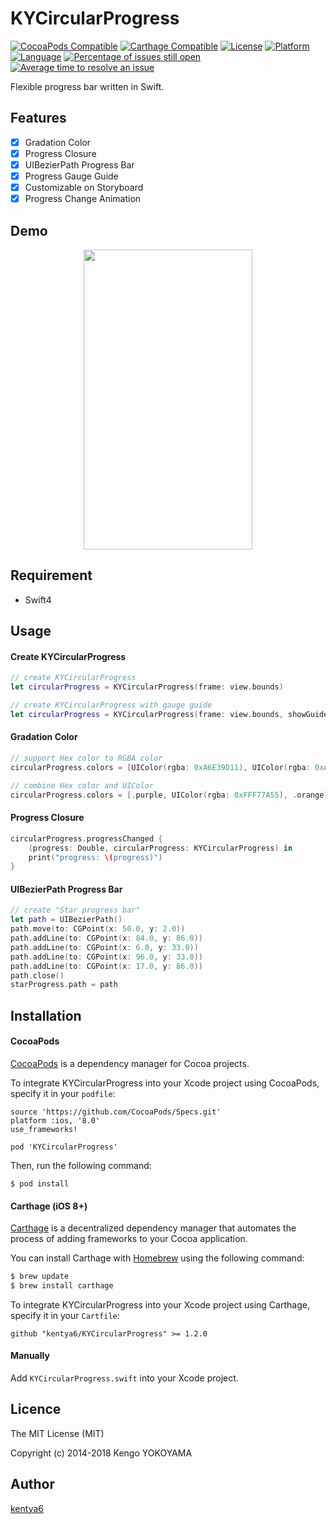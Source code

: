 KYCircularProgress
==================

[![CocoaPods Compatible](https://img.shields.io/cocoapods/v/KYCircularProgress.svg)](https://img.shields.io/cocoapods/v/KYCircularProgress.svg)
[![Carthage Compatible](https://img.shields.io/badge/Carthage-compatible-4BC51D.svg?style=flat)](https://github.com/Carthage/Carthage)
[![License](http://img.shields.io/badge/license-MIT-lightgrey.svg?style=flat
)](http://mit-license.org)
[![Platform](http://img.shields.io/badge/platform-ios-blue.svg?style=flat
)](https://developer.apple.com/iphone/index.action)
[![Language](http://img.shields.io/badge/language-swift-brightgreen.svg?style=flat
)](https://developer.apple.com/swift)
[![Percentage of issues still open](http://isitmaintained.com/badge/open/kentya6/KYCircularProgress.svg)](http://isitmaintained.com/project/kentya6/KYCircularProgress "Percentage of issues still open")
[![Average time to resolve an issue](http://isitmaintained.com/badge/resolution/kentya6/KYCircularProgress.svg)](http://isitmaintained.com/project/kentya6/KYCircularProgress "Average time to resolve an issue")

Flexible progress bar written in Swift.

## Features
- [x] Gradation Color
- [x] Progress Closure
- [x] UIBezierPath Progress Bar
- [x] Progress Gauge Guide
- [x] Customizable on Storyboard
- [x] Progress Change Animation

## Demo
<p align="center" >
<img src="https://raw.githubusercontent.com/kentya6/KYCircularProgress/gh-pages/demo.gif" width="270" height="480"/>
</p>

## Requirement
- Swift4

## Usage
#### Create KYCircularProgress
```swift
// create KYCircularProgress
let circularProgress = KYCircularProgress(frame: view.bounds)

// create KYCircularProgress with gauge guide
let circularProgress = KYCircularProgress(frame: view.bounds, showGuide: true)
```

#### Gradation Color
```swift
// support Hex color to RGBA color
circularProgress.colors = [UIColor(rgba: 0xA6E39D11), UIColor(rgba: 0xAEC1E355), UIColor(rgba: 0xAEC1E3AA), UIColor(rgba: 0xF3C0ABFF)]

// combine Hex color and UIColor
circularProgress.colors = [.purple, UIColor(rgba: 0xFFF77A55), .orange]
```

#### Progress Closure
```swift
circularProgress.progressChanged {
    (progress: Double, circularProgress: KYCircularProgress) in
    print("progress: \(progress)")
}
```

#### UIBezierPath Progress Bar
```swift
// create "Star progress bar"
let path = UIBezierPath()
path.move(to: CGPoint(x: 50.0, y: 2.0))
path.addLine(to: CGPoint(x: 84.0, y: 86.0))
path.addLine(to: CGPoint(x: 6.0, y: 33.0))
path.addLine(to: CGPoint(x: 96.0, y: 33.0))
path.addLine(to: CGPoint(x: 17.0, y: 86.0))
path.close()
starProgress.path = path
```

## Installation
#### CocoaPods
[CocoaPods](https://cocoapods.org) is a dependency manager for Cocoa projects.

To integrate KYCircularProgress into your Xcode project using CocoaPods, specify it in your `podfile`:

```
source 'https://github.com/CocoaPods/Specs.git'
platform :ios, '8.0'
use_frameworks!

pod 'KYCircularProgress'
```

Then, run the following command:

```
$ pod install
```

#### Carthage (iOS 8+)
[Carthage](https://github.com/Carthage/Carthage) is a decentralized dependency manager that automates the process of adding frameworks to your Cocoa application.

You can install Carthage with [Homebrew](http://brew.sh/) using the following command:

```bash
$ brew update
$ brew install carthage
```

To integrate KYCircularProgress into your Xcode project using Carthage, specify it in your `Cartfile`:

```ogdl
github "kentya6/KYCircularProgress" >= 1.2.0
```

#### Manually
Add `KYCircularProgress.swift` into your Xcode project.

## Licence

The MIT License (MIT)

Copyright (c) 2014-2018 Kengo YOKOYAMA

## Author

[kentya6](https://github.com/kentya6)
